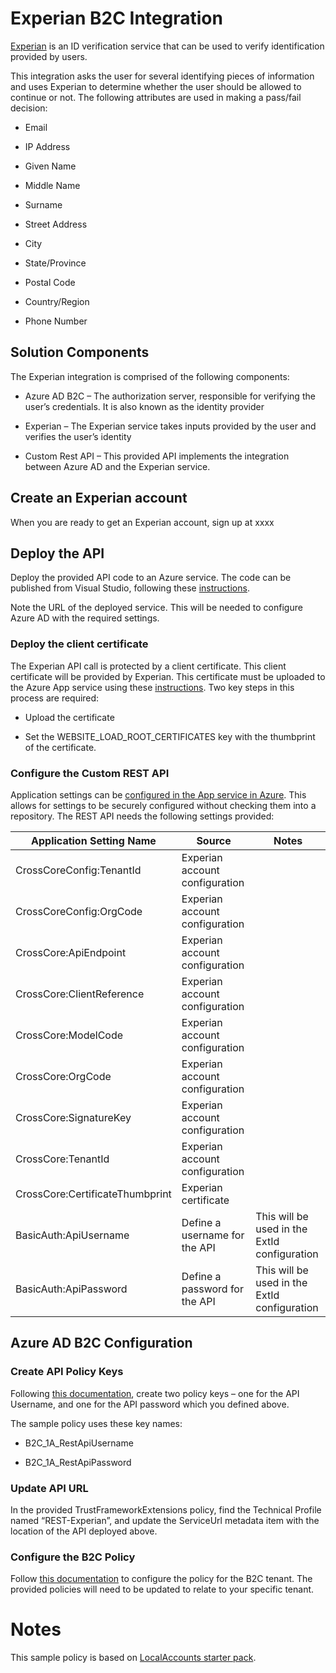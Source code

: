 # Experian B2C Integration

[Experian](https://www.experian.com/decision-analytics/account-opening-fraud/microsoft-integration) is an ID verification service that can be used to verify
identification provided by users.

This integration asks the user for several identifying pieces of
information and uses Experian to determine whether the user should be
allowed to continue or not. The following attributes are used in making
a pass/fail decision:

  - Email

  - IP Address

  - Given Name

  - Middle Name

  - Surname

  - Street Address

  - City

  - State/Province

  - Postal Code

  - Country/Region

  - Phone Number

## Solution Components

The Experian integration is comprised of the following components:

  - Azure AD B2C – The authorization server, responsible for verifying
    the user’s credentials. It is also known as the identity provider

  - Experian – The Experian service takes inputs provided by the user
    and verifies the user’s identity

  - Custom Rest API – This provided API implements the integration
    between Azure AD and the Experian service.

## Create an Experian account

When you are ready to get an Experian account, sign up at xxxx

## Deploy the API

Deploy the provided API code to an Azure service. The code can be
published from Visual Studio, following these
[instructions](https://docs.microsoft.com/visualstudio/deployment/quickstart-deploy-to-azure?view=vs-2019).

Note the URL of the deployed service. This will be needed to configure
Azure AD with the required settings.

### Deploy the client certificate

The Experian API call is protected by a client certificate. This client
certificate will be provided by Experian. This certificate must be
uploaded to the Azure App service using these
[instructions](https://docs.microsoft.com/en-us/azure/app-service/environment/certificates#private-client-certificate).
Two key steps in this process are required:

  - Upload the certificate

  - Set the WEBSITE\_LOAD\_ROOT\_CERTIFICATES key with the thumbprint of
    the certificate.

### Configure the Custom REST API

Application settings can be [configured in the App service in
Azure](https://docs.microsoft.com/en-us/azure/app-service/configure-common#configure-app-settings).
This allows for settings to be securely configured without checking them
into a repository. The REST API needs the following settings provided:

| Application Setting Name        | Source                         | Notes                                        |
| ------------------------------- | ------------------------------ | -------------------------------------------- |
| CrossCoreConfig:TenantId        | Experian account configuration |                                              |
| CrossCoreConfig:OrgCode         | Experian account configuration |                                              |
| CrossCore:ApiEndpoint           | Experian account configuration |                                              |
| CrossCore:ClientReference       | Experian account configuration |                                              |
| CrossCore:ModelCode             | Experian account configuration |                                              |
| CrossCore:OrgCode               | Experian account configuration |                                              |
| CrossCore:SignatureKey          | Experian account configuration |                                              |
| CrossCore:TenantId              | Experian account configuration |                                              |
| CrossCore:CertificateThumbprint | Experian certificate           |                                              |
| BasicAuth:ApiUsername           | Define a username for the API  | This will be used in the ExtId configuration |
| BasicAuth:ApiPassword           | Define a password for the API  | This will be used in the ExtId configuration |

## Azure AD B2C Configuration

### Create API Policy Keys

Following [this
documentation](https://docs.microsoft.com/en-us/azure/active-directory-b2c/secure-rest-api#add-rest-api-username-and-password-policy-keys),
create two policy keys – one for the API Username, and one for the API
password which you defined above.

The sample policy uses these key names:

  - B2C\_1A\_RestApiUsername

  - B2C\_1A\_RestApiPassword

### Update API URL

In the provided TrustFrameworkExtensions policy, find the Technical
Profile named “REST-Experian”, and update the ServiceUrl metadata item
with the location of the API deployed above.

### Configure the B2C Policy

Follow [this
documentation](https://docs.microsoft.com/en-us/azure/active-directory-b2c/custom-policy-get-started?tabs=applications#custom-policy-starter-pack)
to configure the policy for the B2C tenant. The provided policies will
need to be updated to relate to your specific tenant.

# Notes

This sample policy is based on [LocalAccounts starter
pack](https://github.com/Azure-Samples/active-directory-b2c-custom-policy-starterpack/tree/master/LocalAccounts).
